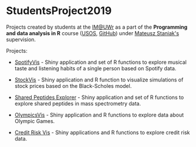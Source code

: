 # StudentsProject2019

Projects created by students at the [IM@UWr](http://math.uni.wroc.pl) as a part of the **Programming and data analysis in R** course ([USOS](https://usosweb.uni.wroc.pl/kontroler.php?_action=katalog2/przedmioty/pokazPrzedmiot&prz_kod=28-MT-S-LPrAnDaR), [GitHub](https://github.com/StatsIMUWr/Wprowadzenie_do_R_2019)) under [Mateusz Staniak's](https://mstaniak.github.io) supervision.


Projects:

- [SpotifyVis](https://github.com/StatsIMUWr/StudentsProject2019/tree/master/BuszkaJacaszekJeszka) - Shiny application and set of R functions to explore musical taste and listening habits of a single person based on Spotify data.

- [StockVis](https://github.com/StatsIMUWr/StudentsProject2019/tree/master/SlomkaWawrzynczykKupecSroka) - Shiny application and R function to visualize simulations of stock prices based on the Black-Scholes model.

- [Shared Peptides Explorer](https://github.com/StatsIMUWr/StudentsProject2019/tree/master/KrzyszkiewiczFoks) - Shiny application and set of R functions to explore shared peptides in mass spectrometry data.

- [OlympicsVis](https://github.com/StatsIMUWr/StudentsProject2019/tree/master/KonopackaPiotrowski) - Shiny application and R functions to explore data about Olympic Games.

- [Credit Risk Vis](https://github.com/StatsIMUWr/StudentsProject2019/tree/master/HasalJasicToczek) - Shiny applications and R functions to explore credit risk data.
